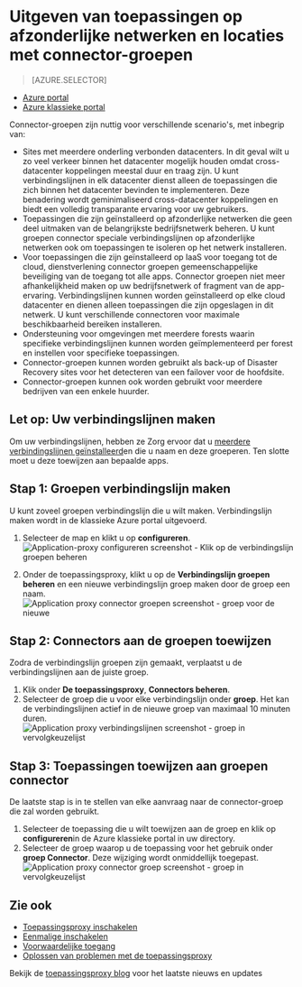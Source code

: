 <properties
    pageTitle="Werken met verbindingslijnen Azure AD toepassingsproxy | Microsoft Azure"
    description="Wordt beschreven hoe u groepen van verbindingslijnen in Azure AD-toepassingsproxy maken en beheren."
    services="active-directory"
    documentationCenter=""
    authors="kgremban"
    manager="femila"
    editor=""/>

<tags
    ms.service="active-directory"
    ms.workload="identity"
    ms.tgt_pltfrm="na"
    ms.devlang="na"
    ms.topic="article"
    ms.date="09/09/2016"
    ms.author="kgremban"/>


# <a name="publish-applications-on-separate-networks-and-locations-using-connector-groups"></a>Uitgeven van toepassingen op afzonderlijke netwerken en locaties met connector-groepen

> [AZURE.SELECTOR]
- [Azure portal](active-directory-application-proxy-connectors-azure-portal.md)
- [Azure klassieke portal](active-directory-application-proxy-connectors.md)


Connector-groepen zijn nuttig voor verschillende scenario's, met inbegrip van:

- Sites met meerdere onderling verbonden datacenters. In dit geval wilt u zo veel verkeer binnen het datacenter mogelijk houden omdat cross-datacenter koppelingen meestal duur en traag zijn. U kunt verbindingslijnen in elk datacenter dienst alleen de toepassingen die zich binnen het datacenter bevinden te implementeren. Deze benadering wordt geminimaliseerd cross-datacenter koppelingen en biedt een volledig transparante ervaring voor uw gebruikers.
- Toepassingen die zijn geïnstalleerd op afzonderlijke netwerken die geen deel uitmaken van de belangrijkste bedrijfsnetwerk beheren. U kunt groepen connector speciale verbindingslijnen op afzonderlijke netwerken ook om toepassingen te isoleren op het netwerk installeren.
- Voor toepassingen die zijn geïnstalleerd op IaaS voor toegang tot de cloud, dienstverlening connector groepen gemeenschappelijke beveiliging van de toegang tot alle apps. Connector groepen niet meer afhankelijkheid maken op uw bedrijfsnetwerk of fragment van de app-ervaring. Verbindingslijnen kunnen worden geïnstalleerd op elke cloud datacenter en dienen alleen toepassingen die zijn opgeslagen in dit netwerk. U kunt verschillende connectoren voor maximale beschikbaarheid bereiken installeren.
- Ondersteuning voor omgevingen met meerdere forests waarin specifieke verbindingslijnen kunnen worden geïmplementeerd per forest en instellen voor specifieke toepassingen.
- Connector-groepen kunnen worden gebruikt als back-up of Disaster Recovery sites voor het detecteren van een failover voor de hoofdsite.
- Connector-groepen kunnen ook worden gebruikt voor meerdere bedrijven van een enkele huurder.

## <a name="prerequisite-create-your-connectors"></a>Let op: Uw verbindingslijnen maken
Om uw verbindingslijnen, hebben ze Zorg ervoor dat u [meerdere verbindingslijnen geïnstalleerd](active-directory-application-proxy-enable.md)en die u naam en deze groeperen. Ten slotte moet u deze toewijzen aan bepaalde apps.

## <a name="step-1-create-connector-groups"></a>Stap 1: Groepen verbindingslijn maken
U kunt zoveel groepen verbindingslijn die u wilt maken. Verbindingslijn maken wordt in de klassieke Azure portal uitgevoerd.

1. Selecteer de map en klikt u op **configureren**.  
    ![Application-proxy configureren screenshot - Klik op de verbindingslijn groepen beheren](./media/active-directory-application-proxy-connectors/app_proxy_connectors_creategroup.png)

2. Onder de toepassingsproxy, klikt u op de **Verbindingslijn groepen beheren** en een nieuwe verbindingslijn groep maken door de groep een naam.  
    ![Application proxy connector groepen screenshot - groep voor de nieuwe](./media/active-directory-application-proxy-connectors/app_proxy_connectors_namegroup.png)

## <a name="step-2-assign-connectors-to-your-groups"></a>Stap 2: Connectors aan de groepen toewijzen
Zodra de verbindingslijn groepen zijn gemaakt, verplaatst u de verbindingslijnen aan de juiste groep.

1. Klik onder **De toepassingsproxy**, **Connectors beheren**.
2. Selecteer de groep die u voor elke verbindingslijn onder **groep**. Het kan de verbindingslijnen actief in de nieuwe groep van maximaal 10 minuten duren.  
    ![Application proxy verbindingslijnen screenshot - groep in vervolgkeuzelijst](./media/active-directory-application-proxy-connectors/app_proxy_connectors_connectorlist.png)

## <a name="step-3-assign-applications-to-your-connector-groups"></a>Stap 3: Toepassingen toewijzen aan groepen connector
De laatste stap is in te stellen van elke aanvraag naar de connector-groep die zal worden gebruikt.

1. Selecteer de toepassing die u wilt toewijzen aan de groep en klik op **configureren**in de Azure klassieke portal in uw directory.
2. Selecteer de groep waarop u de toepassing voor het gebruik onder **groep Connector**. Deze wijziging wordt onmiddellijk toegepast.  
    ![Application proxy connector groep screenshot - groep in vervolgkeuzelijst](./media/active-directory-application-proxy-connectors/app_proxy_connectors_newgroup.png)


## <a name="see-also"></a>Zie ook

- [Toepassingsproxy inschakelen](active-directory-application-proxy-enable.md)
- [Eenmalige inschakelen](active-directory-application-proxy-sso-using-kcd.md)
- [Voorwaardelijke toegang](active-directory-application-proxy-conditional-access.md)
- [Oplossen van problemen met de toepassingsproxy](active-directory-application-proxy-troubleshoot.md)

Bekijk de [toepassingsproxy blog](http://blogs.technet.com/b/applicationproxyblog/) voor het laatste nieuws en updates
